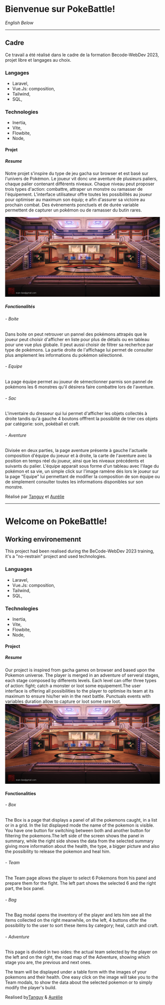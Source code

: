 # Bienvenue sur PokeBattle! 

*English Below* 
__________________________________________________
## Cadre
Ce travail a été réalisé dans le cadre de la formation Becode-WebDev 2023, projet libre et langages au choix. 
### Langages
- Laravel,
- Vue.Js: composition,
- Tailwind,
- SQL,

### Technologies

- Inertia,
- Vite, 
- Flowbite,
- Node,

#### Projet

##### Resume

Notre projet s'inspire du type de jeu gacha sur browser et est basé sur l'univers de Pokémon. Le joueur vit donc une aventure de plusieurs paliers, chaque palier contenant différents niveaux. Chaque niveau peut proposer trois types d'action: combattre, attraper un monstre ou ramasser de l'équipement. L'interface utilisateur offre toutes les possibilités au joueur pour optimiser au maximum son équip; e afin d'assurer sa victoire au prochain combat. Des évènements ponctuels et de durée variable permettent de capturer un pokémon ou de ramasser du butin rares. 

![](\public\img\background\bginterieur.png "Ready to fiht?") 

##### Fonctionalités

###### -  Boite
Dans boite on peut retrouver un pannel des pokémons attrapés que le joueur peut choisir d'afficher en liste pour plus de détails ou en tableau pour une vue plus globale. Il peut aussi choisir de filtrer sa recherhce par type de pokémons. La partie droite de l'affichage lui permet de consulter plus amplement les informations du pokémon sélectionné.
###### - Equipe
La page équipe permet au joueur de sémectionner parmis son pannel de pokémons les 6 monstres qu'il désirera faire combattre lors de l'aventure.
###### - Sac
L'inventaire du dresseur qui lui permet d'afficher les objets collectés à droite tandis qu'à gauche 4 boutons offfrent la possiblité de trier ces objets par catégorie: soin, pokéball et craft.

###### -  Aventure

Divisée en deux parties, la page aventure présente à gauche l'actuelle composition d'équipe du joeuur et à droite, la carte de l'aventure avec la position en temps réel du joueur, ainsi que les niveaux précédents et suivants du palier. L'équipe apparait sous forme d'un tableau avec l'ilage du pokémon et sa vie, un simple click sur l'image ramène dés lors le joueur sur la page "Equipe" lui permettant de modifier la composition de son équipe ou de simplement consulter toutes les informations disponibles sur son monstre.



Réalisé par [Tanguy](https://github.com/TanguyC) et [Aurélie](https://github.com/Elhya13)
***
# Welcome on PokeBattle!

## Working environemennt 
This project had been realised during the BeCode-WebDev 2023 training, it's a "no-restrain" project and used technologies.

### Languages
- Laravel,
- Vue.Js: composition,
- Tailwind,
- SQL,

### Technologies

- Inertia,
- Vite, 
- Flowbite,
- Node,

#### Project

##### Resume

Our project is inspired from gacha games on browser and based upon the Pokemon universe. The player is merged in an adventure of serveral stages, each stage composed by differents levels. Each level can offer three types of action: fight; catch a monster or loot some equipement.The user interface is offering all possibilities to the player to optimise its team at its maximum to ensure his/her win in the next battle. Punctuals events with variables duration allow to capture or loot some rare loot.
![](\public\img\background\bginterieur.png "Ready to fiht?") 

#### Fonctionalities

###### -  Box
The Box is a page that displays a panel of all the pokemons caught, in a list or in a grid. In the list displayed mode the name of the pokemon is visible. You have one button for switching between both and another button for filtering the pokemons.The left side of the screen shows the panel in summary, while the right side shows the data from the selected summary giving more information about the health, the type, a bigger picture and also the possibility to release the pokemon and heal him. 
###### - Team
The Team page allows the player to select 6 Pokemons from his panel and prepare them for the fight. The left part shows the selected 6 and the right part, the box panel. 
###### - Bag
The Bag modal opens the inventory of the player and lets him see all the items collected on the right meanwhile, on the left, 4 buttons offer the possibility to the user to sort these items by category; heal, catch and craft. 


###### -  Adventure

This page is divided in two sides: the actual team selected by the player on the left and on the right, the road map of the Adventure, showing which stage you are, the previous and next ones.

The team will be displayed under a table form with the images of your pokemons and their health. One easy click on the image will take you to the Team modals, to show the data about the selected pokemon or to simply modify the player's build.



Realised by[Tanguy](https://github.com/TanguyC) & [Aurélie](https://github.com/Elhya13)